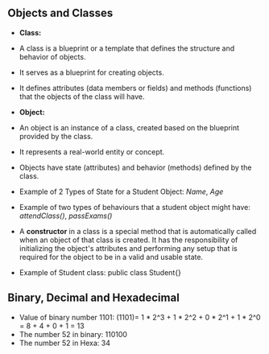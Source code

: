 ## Objects and Classes
- **Class:**
- A class is a blueprint or a template that defines the structure and behavior of objects.
- It serves as a blueprint for creating objects.
- It defines attributes (data members or fields) and methods (functions) that the objects of the class will have.
- **Object:**
- An object is an instance of a class, created based on the blueprint provided by the class.
- It represents a real-world entity or concept.
- Objects have state (attributes) and behavior (methods) defined by the class.

- Example of 2 Types of State for a Student Object:
*Name*, *Age*
- Example of two types of behaviours that a student object might have:
*attendClass()*, *passExams()*

- A **constructor** in a class is a special method that is automatically called when an object of that class is created. It has the responsibility of initializing the object's attributes and performing any setup that is required for the object to be in a valid and usable state. 
- Example of Student class: public class Student{}

## Binary, Decimal and Hexadecimal
- Value of binary number 1101:
(1101)= 1 * 2^3 + 1 * 2^2 + 0 * 2^1 + 1 * 2^0 = 8 + 4 + 0 + 1 = 13
- The number 52 in binary:
110100
- The number 52 in Hexa:
34